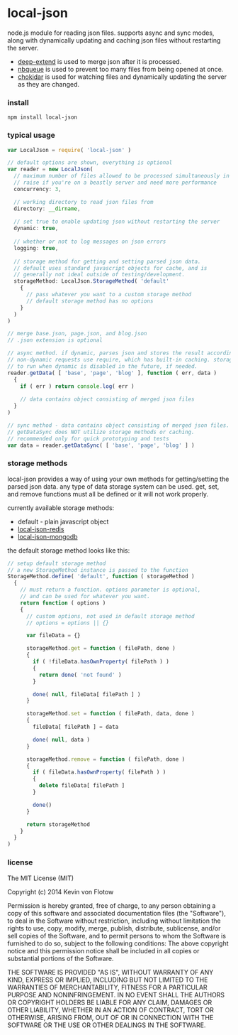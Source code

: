 local-json
==========

node.js module for reading json files. supports async and sync modes, along with dynamically updating and caching json files without restarting the server.

- [deep-extend](https://github.com/unclechu/node-deep-extend) is used to merge json after it is processed.
- [nbqueue](https://github.com/kvonflotow/nbqueue) is used to prevent too many files from being opened at once.
- [chokidar](https://github.com/paulmillr/chokidar) is used for watching files and dynamically updating the server as they are changed.

### install

```
npm install local-json
```

### typical usage

```javascript
var LocalJson = require( 'local-json' )

// default options are shown, everything is optional
var reader = new LocalJson(
  // maximum number of files allowed to be processed simultaneously in async mode
  // raise if you're on a beastly server and need more performance
  concurrency: 3,

  // working directory to read json files from
  directory: __dirname,
  
  // set true to enable updating json without restarting the server
  dynamic: true,
  
  // whether or not to log messages on json errors
  logging: true,
  
  // storage method for getting and setting parsed json data.
  // default uses standard javascript objects for cache, and is
  // generally not ideal outside of testing/development.
  storageMethod: LocalJson.StorageMethod( 'default'
    {
      // pass whatever you want to a custom storage method
      // default storage method has no options
    }
  )
)

// merge base.json, page.json, and blog.json
// .json extension is optional

// async method. if dynamic, parses json and stores the result according to the storage method.
// non-dynamic requests use require, which has built-in caching. storage methods may be extended
// to run when dynamic is disabled in the future, if needed.
reader.getData( [ 'base', 'page', 'blog' ], function ( err, data )
  {
    if ( err ) return console.log( err )
    
    // data contains object consisting of merged json files
  }
)

// sync method - data contains object consisting of merged json files.
// getDataSync does NOT utilize storage methods or caching.
// recommended only for quick prototyping and tests
var data = reader.getDataSync( [ 'base', 'page', 'blog' ] )
```

### storage methods

local-json provides a way of using your own methods for getting/setting the parsed json data. any type of data storage system can be used. get, set, and remove functions must all be defined or it will not work properly.

currently available storage methods:
 - default - plain javascript object
 - [local-json-redis](https://github.com/kvonflotow/local-json-redis)
 - [local-json-mongodb](https://github.com/kvonflotow/local-json-mongodb)

the default storage method looks like this:

```javascript
// setup default storage method
// a new StorageMethod instance is passed to the function
StorageMethod.define( 'default', function ( storageMethod )
  {
    // must return a function. options parameter is optional,
    // and can be used for whatever you want.
    return function ( options )
    {
      // custom options, not used in default storage method
      // options = options || {}

      var fileData = {}

      storageMethod.get = function ( filePath, done )
      {
        if ( !fileData.hasOwnProperty( filePath ) )
        {
          return done( 'not found' )
        }

        done( null, fileData[ filePath ] )
      }

      storageMethod.set = function ( filePath, data, done )
      {
        fileData[ filePath ] = data

        done( null, data )
      }

      storageMethod.remove = function ( filePath, done )
      {
        if ( fileData.hasOwnProperty( filePath ) )
        {
          delete fileData[ filePath ]
        }

        done()
      }

      return storageMethod
    }
  }
)
```

### license

The MIT License (MIT)

Copyright (c) 2014 Kevin von Flotow

Permission is hereby granted, free of charge, to any person obtaining a copy
of this software and associated documentation files (the "Software"), to deal
in the Software without restriction, including without limitation the rights
to use, copy, modify, merge, publish, distribute, sublicense, and/or sell
copies of the Software, and to permit persons to whom the Software is
furnished to do so, subject to the following conditions:
The above copyright notice and this permission notice shall be included in all
copies or substantial portions of the Software.

THE SOFTWARE IS PROVIDED "AS IS", WITHOUT WARRANTY OF ANY KIND, EXPRESS OR
IMPLIED, INCLUDING BUT NOT LIMITED TO THE WARRANTIES OF MERCHANTABILITY,
FITNESS FOR A PARTICULAR PURPOSE AND NONINFRINGEMENT. IN NO EVENT SHALL THE
AUTHORS OR COPYRIGHT HOLDERS BE LIABLE FOR ANY CLAIM, DAMAGES OR OTHER
LIABILITY, WHETHER IN AN ACTION OF CONTRACT, TORT OR OTHERWISE, ARISING FROM,
OUT OF OR IN CONNECTION WITH THE SOFTWARE OR THE USE OR OTHER DEALINGS IN THE
SOFTWARE.
